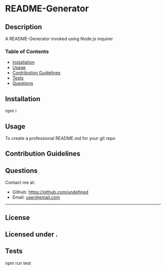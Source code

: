 # README-Generator
  
  
  ## Description
  A README-Generator invoked using Node.js inquirer 
  ### Table of Contents
  * [Installation](#installation)
  * [Usage](#usage)
  * [Contribution Guidelines](#contribution-guidelines)
  * [Tests](#tests)
  * [Questions](#questions)
  
  ## Installation
  npm i
  ## Usage
  To create a professional README.md for your git repo
  ## Contribution Guidelines
  
  ## Questions
  Contact me at: 
  * Github: https://github.com/undefined
  * Email: user@email.com
  ---
  ## License 
  Licensed under . 
  ---
  ## Tests
  npm run test
  